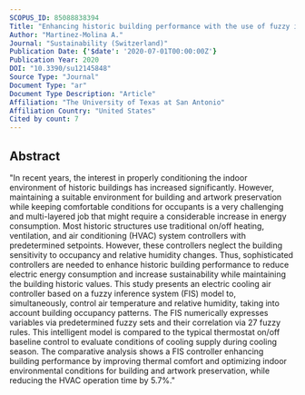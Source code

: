 ```yaml
---
SCOPUS_ID: 85088838394
Title: "Enhancing historic building performance with the use of fuzzy inference system to control the electric cooling system"
Author: "Martinez-Molina A."
Journal: "Sustainability (Switzerland)"
Publication Date: {'$date': '2020-07-01T00:00:00Z'}
Publication Year: 2020
DOI: "10.3390/su12145848"
Source Type: "Journal"
Document Type: "ar"
Document Type Description: "Article"
Affiliation: "The University of Texas at San Antonio"
Affiliation Country: "United States"
Cited by count: 7
---
```


## Abstract
"In recent years, the interest in properly conditioning the indoor environment of historic buildings has increased significantly. However, maintaining a suitable environment for building and artwork preservation while keeping comfortable conditions for occupants is a very challenging and multi-layered job that might require a considerable increase in energy consumption. Most historic structures use traditional on/off heating, ventilation, and air conditioning (HVAC) system controllers with predetermined setpoints. However, these controllers neglect the building sensitivity to occupancy and relative humidity changes. Thus, sophisticated controllers are needed to enhance historic building performance to reduce electric energy consumption and increase sustainability while maintaining the building historic values. This study presents an electric cooling air controller based on a fuzzy inference system (FIS) model to, simultaneously, control air temperature and relative humidity, taking into account building occupancy patterns. The FIS numerically expresses variables via predetermined fuzzy sets and their correlation via 27 fuzzy rules. This intelligent model is compared to the typical thermostat on/off baseline control to evaluate conditions of cooling supply during cooling season. The comparative analysis shows a FIS controller enhancing building performance by improving thermal comfort and optimizing indoor environmental conditions for building and artwork preservation, while reducing the HVAC operation time by 5.7%."
